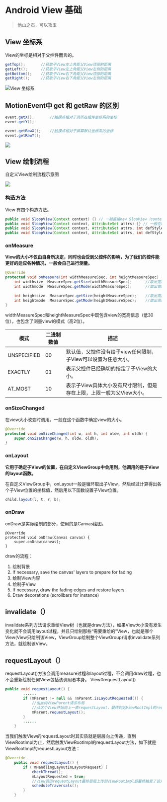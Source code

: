 #  Android View 基础

> 他山之石，可以攻玉



## View 坐标系

View的坐标是相对于父控件而言的。

```java
getTop();       //获取子View左上角距父View顶部的距离
getLeft();      //获取子View左上角距父View左侧的距离
getBottom();    //获取子View右下角距父View顶部的距离
getRight();     //获取子View右下角距父View左侧的距离
```



![View 坐标系](/Users/nxiangbo/Documents/AndroidLearning/Android自定义View/images/view坐标.jpg)

## MotionEvent中 get 和 getRaw 的区别

```java
event.getX();       //触摸点相对于其所在组件坐标系的坐标
event.getY();

event.getRawX();    //触摸点相对于屏幕默认坐标系的坐标
event.getRawY();
```



![](/Users/nxiangbo/Documents/AndroidLearning/Android自定义View/images/view02.jpg)

## View 绘制流程

自定义View绘制流程示意图

![](/Users/nxiangbo/Documents/AndroidLearning/Android自定义View/images/view03.jpg)



### 构造方法

View 有四个构造方法。

```java
public void SloopView(Context context) {} // 一般直接new SlooView（context）时使用
public void SloopView(Context context, AttributeSet attrs) {} // 一般在xml布局中使用
public void SloopView(Context context, AttributeSet attrs, int defStyleAttr) {}
public void SloopView(Context context, AttributeSet attrs, int defStyleAttr, int defStyleRes) {}
```



### onMeasure

**View的大小不仅由自身所决定，同时也会受到父控件的影响，为了我们的控件能更好的适应各种情况，一般会自己进行测量。**



```java
@Override
protected void onMeasure(int widthMeasureSpec, int heightMeasureSpec) {
    int widthsize  MeasureSpec.getSize(widthMeasureSpec);      //取出宽度的确切数值
    int widthmode  MeasureSpec.getMode(widthMeasureSpec);      //取出宽度的测量模式
    
    int heightsize  MeasureSpec.getSize(heightMeasureSpec);    //取出高度的确切数值
    int heightmode  MeasureSpec.getMode(heightMeasureSpec);    //取出高度的测量模式
}
```

widthMeasureSpec和heightMeasureSpec中既包含view的宽高信息（低30位），也包含了测量view的模式（高2位）。


| 模式        | 二进制数值 | 描述                                                         |
| ----------- | ---------- | ------------------------------------------------------------ |
| UNSPECIFIED | 00         | 默认值，父控件没有给子view任何限制，子View可以设置为任意大小。 |
| EXACTLY     | 01         | 表示父控件已经确切的指定了子View的大小。                     |
| AT_MOST     | 10         | 表示子View具体大小没有尺寸限制，但是存在上限，上限一般为父View大小。 |





### onSizeChanged

在view大小改变时调用。一般在这个函数中确定view的大小。

```java
@Override
protected void onSizeChanged(int w, int h, int oldw, int oldh) {
    super.onSizeChanged(w, h, oldw, oldh);
}
```



### onLayout

**它用于确定子View的位置，在自定义ViewGroup中会用到，他调用的是子View的layout函数。**

在自定义ViewGroup中，onLayout一般是循环取出子View，然后经过计算得出各个子View位置的坐标值，然后用以下函数设置子View位置。

```java
child.layout(l, t, r, b);
```



### onDraw

onDraw是实际绘制的部分，使用的是Canvas绘图。

```
@Override
protected void onDraw(Canvas canvas) {
    super.onDraw(canvas);
}
```



draw的流程：
1. 绘制背景
2. If necessary, save the canvas' layers to prepare for fading
3. 绘制View内容
4. 绘制子View
5. If necessary, draw the fading edges and restore layers
6. Draw decorations (scrollbars for instance)



 ## invalidate（）
invalidate系列方法请求重绘View树（也就是draw方法），如果View大小没有发生变化就不会调用layout过程，并且只绘制那些“需要重绘的”View，也就是哪个View(View只绘制该View，ViewGroup绘制整个ViewGroup)请求invalidate系列方法，就绘制该View。

      

## requestLayout（）
requestLayout()方法会调用measure过程和layout过程，不会调用draw过程，也不会重新绘制任何View包括该调用者本身。
View#requestLayout()

```java
public void requestLayout() {
        ......
        if (mParent != null && !mParent.isLayoutRequested()) {
            //由此向ViewParent请求布局
            //从这个View开始向上一直requestLayout，最终到达ViewRootImpl的requestLayout
            mParent.requestLayout();
        }
        ......
    }
```
当我们触发View的requestLayout时其实质就是层层向上传递，直到ViewRootImpl为止，然后触发ViewRootImpl的requestLayout方法，如下就是ViewRootImpl的requestLayout方法：

```java
@Override
    public void requestLayout() {
        if (!mHandlingLayoutInLayoutRequest) {
            checkThread();
            mLayoutRequested = true;
            //View调运requestLayout最终层层上传到ViewRootImpl后最终触发了该方法
            scheduleTraversals();
        }
    }
```